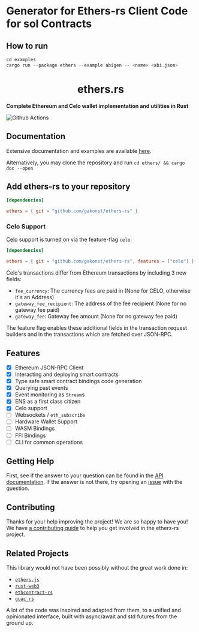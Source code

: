 # Generator for Ethers-rs Client Code for sol Contracts

## How to run
```asm
cd examples
cargo run --package ethers --example abigen -- <name> <abi.json>
```

# <h1 align="center"> ethers.rs </h1>

**Complete Ethereum and Celo wallet implementation and utilities in Rust**

![Github Actions](https://github.com/gakonst/ethers-rs/workflows/Tests/badge.svg)

## Documentation

Extensive documentation and examples are available [here](https://docs.rs/ethers).

Alternatively, you may clone the repository and run `cd ethers/ && cargo doc --open`

## Add ethers-rs to your repository

```toml
[dependencies]

ethers = { git = "github.com/gakonst/ethers-rs" }
```

</details>

### Celo Support

[Celo](http://celo.org/) support is turned on via the feature-flag `celo`:

```toml
[dependencies]

ethers = { git = "github.com/gakonst/ethers-rs", features = ["celo"] }
```

Celo's transactions differ from Ethereum transactions by including 3 new fields:
- `fee_currency`: The currency fees are paid in (None for CELO, otherwise it's an Address)
- `gateway_fee_recipient`: The address of the fee recipient (None for no gateway fee paid)
- `gateway_fee`: Gateway fee amount (None for no gateway fee paid)

The feature flag enables these additional fields in the transaction request builders and
in the transactions which are fetched over JSON-RPC.

## Features

- [x] Ethereum JSON-RPC Client
- [x] Interacting and deploying smart contracts
- [x] Type safe smart contract bindings code generation
- [x] Querying past events
- [x] Event monitoring as `Stream`s
- [x] ENS as a first class citizen
- [x] Celo support
- [ ] Websockets / `eth_subscribe`
- [ ] Hardware Wallet Support
- [ ] WASM Bindings
- [ ] FFI Bindings
- [ ] CLI for common operations

## Getting Help

First, see if the answer to your question can be found in the [API documentation](https://docs.rs/ethers). If the answer
is not there, try opening an [issue](https://github.com/gakonst/ethers-rs/issues/new) with the question.

## Contributing

Thanks for your help improving the project! We are so happy to have you! We have
[a contributing guide](https://github.com/gakonst/ethers-rs/blob/master/CONTRIBUTING.md) to
help you get involved in the ethers-rs project.

## Related Projects

This library would not have been possibly without the great work done in:
- [`ethers.js`](https://github.com/ethers-io/ethers.js/)
- [`rust-web3`](https://github.com/tomusdrw/rust-web3/)
- [`ethcontract-rs`](https://github.com/gnosis/ethcontract-rs/)
- [`guac_rs`](https://github.com/althea-net/guac_rs/tree/master/web3/src/jsonrpc)

A lot of the code was inspired and adapted from them, to a unified and opinionated interface,
built with async/await and std futures from the ground up.
